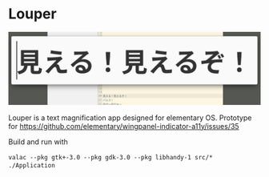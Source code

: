 # Louper

![](Screenshot.png)

Louper is a text magnification app designed for elementary OS. Prototype for https://github.com/elementary/wingpanel-indicator-a11y/issues/35

Build and run with

    valac --pkg gtk+-3.0 --pkg gdk-3.0 --pkg libhandy-1 src/*
    ./Application
